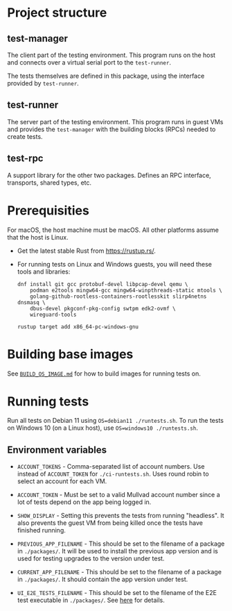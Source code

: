 # Project structure

## test-manager

The client part of the testing environment. This program runs on the host and connects over a
virtual serial port to the `test-runner`.

The tests themselves are defined in this package, using the interface provided by `test-runner`.

## test-runner

The server part of the testing environment. This program runs in guest VMs and provides the
`test-manager` with the building blocks (RPCs) needed to create tests.

## test-rpc

A support library for the other two packages. Defines an RPC interface, transports, shared types,
etc.

# Prerequisities

For macOS, the host machine must be macOS. All other platforms assume that the host is Linux.

* Get the latest stable Rust from https://rustup.rs/.

* For running tests on Linux and Windows guests, you will need these tools and libraries:

    ```
    dnf install git gcc protobuf-devel libpcap-devel qemu \
        podman e2tools mingw64-gcc mingw64-winpthreads-static mtools \
        golang-github-rootless-containers-rootlesskit slirp4netns dnsmasq \
        dbus-devel pkgconf-pkg-config swtpm edk2-ovmf \
        wireguard-tools

    rustup target add x86_64-pc-windows-gnu
    ```

# Building base images

See [`BUILD_OS_IMAGE.md`](./BUILD_OS_IMAGE.md) for how to build images for running tests on.

# Running tests
Run all tests on Debian 11 using `OS=debian11 ./runtests.sh`. To run the tests on Windows 10 (on
a Linux host), use `OS=windows10 ./runtests.sh`.

## Environment variables

* `ACCOUNT_TOKENS` - Comma-separated list of account numbers. Use instead of `ACCOUNT_TOKEN` for
  `./ci-runtests.sh`. Uses round robin to select an account for each VM.

* `ACCOUNT_TOKEN` - Must be set to a valid Mullvad account number since a lot of tests depend on
  the app being logged in.

* `SHOW_DISPLAY` - Setting this prevents the tests from running "headless". It also prevents the
  guest VM from being killed once the tests have finished running.

* `PREVIOUS_APP_FILENAME` - This should be set to the filename of a package in `./packages/`. It
  will be used to install the previous app version and is used for testing upgrades to the version
  under test.

* `CURRENT_APP_FILENAME` - This should be set to the filename of a package in `./packages/`. It
  should contain the app version under test.

* `UI_E2E_TESTS_FILENAME` - This should be set to the filename of the E2E test executable in
  `./packages/`. See [here](https://github.com/mullvad/mullvadvpn-app/blob/main/gui/README.md#standalone-test-executable)
  for details.
